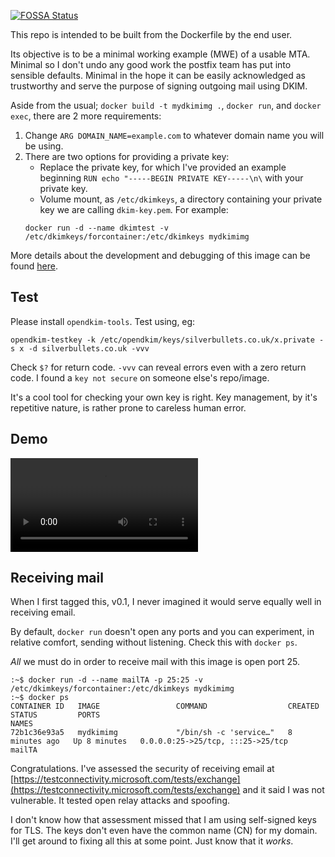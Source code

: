 [![FOSSA Status](https://app.fossa.com/api/projects/git%2Bgithub.com%2Fployt0%2Fpostfix-dkim.svg?type=shield)](https://app.fossa.com/projects/git%2Bgithub.com%2Fployt0%2Fpostfix-dkim?ref=badge_shield)

This repo is intended to be built from the Dockerfile by the end user.

Its objective is to be a minimal working example (MWE) of a usable MTA. Minimal so I don't undo any good work the postfix team has put into sensible defaults. Minimal in the hope it can be easily acknowledged as trustworthy and serve the purpose of signing outgoing mail using DKIM.

Aside from the usual; `docker build -t mydkimimg .`, `docker run`, and `docker exec`, there are 2 more requirements:

1. Change `ARG DOMAIN_NAME=example.com` to whatever domain name you will be using.
2. There are two options for providing a private key:
    - Replace the private key, for which I've provided an example beginning `RUN echo "-----BEGIN PRIVATE KEY-----\n\` with your private key.
    - Volume mount, as `/etc/dkimkeys`, a directory containing your private key we are calling `dkim-key.pem`. For example:
    ```shell
    docker run -d --name dkimtest -v /etc/dkimkeys/forcontainer:/etc/dkimkeys mydkimimg
    ```

More details about the development and debugging of this image can be found [here](https://silverbullets/ci-cd/containerising-postfix-with-opendkim).

## Test

Please install `opendkim-tools`. Test using, eg:

```shell
opendkim-testkey -k /etc/opendkim/keys/silverbullets.co.uk/x.private -s x -d silverbullets.co.uk -vvv
```

Check `$?` for return code. `-vvv` can reveal errors even with a zero return code. I found a `key not secure` on someone else's repo/image.

It's a cool tool for checking your own key is right. Key management, by it's repetitive nature, is rather prone to careless human error.

## Demo

<video src="https://user-images.githubusercontent.com/25666053/196518942-1ad4d7bc-0560-4ef4-8556-25fc5314f236.mp4"></video>


## Receiving mail

When I first tagged this, v0.1, I never imagined it would serve equally well in receiving email. 

By default, `docker run` doesn't open any ports and you can experiment, in relative comfort, sending without listening. Check this with `docker ps`.

*All* we must do in order to receive mail with this image is open port 25.

```shell
:~$ docker run -d --name mailTA -p 25:25 -v /etc/dkimkeys/forcontainer:/etc/dkimkeys mydkimimg
:~$ docker ps
CONTAINER ID   IMAGE                 COMMAND                  CREATED         STATUS         PORTS                                                                      NAMES
72b1c36e93a5   mydkimimg             "/bin/sh -c 'service…"   8 minutes ago   Up 8 minutes   0.0.0.0:25->25/tcp, :::25->25/tcp                                          mailTA
 ```

Congratulations. I've assessed the security of receiving email at [https://testconnectivity.microsoft.com/tests/exchange](https://testconnectivity.microsoft.com/tests/exchange) and it said I was not vulnerable. It tested open relay attacks and spoofing.

I don't know how that assessment missed that I am using self-signed keys for TLS. The keys don't even have the common name (CN) for my domain. I'll get around to fixing all this at some point. Just know that it *works*.
